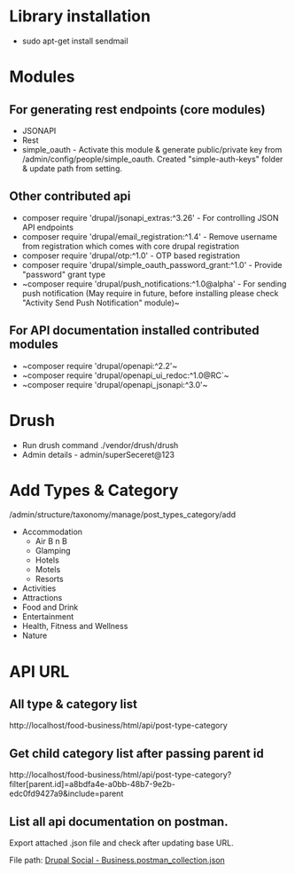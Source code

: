 # Library installation
 - sudo apt-get install sendmail
# Modules
## For generating rest endpoints (core modules)
* JSONAPI
* Rest
* simple_oauth - Activate this module & generate public/private key from /admin/config/people/simple_oauth. Created "simple-auth-keys" folder & update path from setting.

## Other contributed api
* composer require 'drupal/jsonapi_extras:^3.26' - For controlling JSON API endpoints
* composer require 'drupal/email_registration:^1.4' - Remove username from registration which comes with core drupal registration
* composer require 'drupal/otp:^1.0' - OTP based registration
* composer require 'drupal/simple_oauth_password_grant:^1.0' - Provide "password" grant type
* ~composer require 'drupal/push_notifications:^1.0@alpha' - For sending push notification (May require in future, before installing please check "Activity Send Push Notification" module)~


## For API documentation installed contributed modules

* ~composer require 'drupal/openapi:^2.2'~
* ~composer require 'drupal/openapi_ui_redoc:^1.0@RC`~
* ~composer require 'drupal/openapi_jsonapi:^3.0'~


# Drush
* Run drush command ./vendor/drush/drush
* Admin details - admin/superSeceret@123

# Add Types & Category
/admin/structure/taxonomy/manage/post_types_category/add


 - Accommodation
   - Air B n B
   - Glamping
   - Hotels
   - Motels
   - Resorts
 - Activities
 - Attractions
 - Food and Drink
 - Entertainment
 - Health, Fitness and Wellness
 - Nature


# API URL

## All type & category list
http://localhost/food-business/html/api/post-type-category

## Get child category list after passing parent id
http://localhost/food-business/html/api/post-type-category?filter[parent.id]=a8bdfa4e-a0bb-48b7-9e2b-edc0fd9427a9&include=parent

## List all api documentation on postman. 
Export attached .json file and check after updating base URL.

File path: [Drupal Social - Business.postman_collection.json](https://github.com/porwal06/social-business/blob/main/Drupal%20Social%20-%20Business.postman_collection.json)
